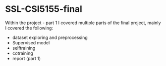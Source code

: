 # SSL-CSI5155-final
Within the project - part 1 I covered multiple parts of the final project, mainly I covered the following:
- dataset exploring and preprocessing
- Supervised model
- selftraining
- cotraining
- report (part 1)
